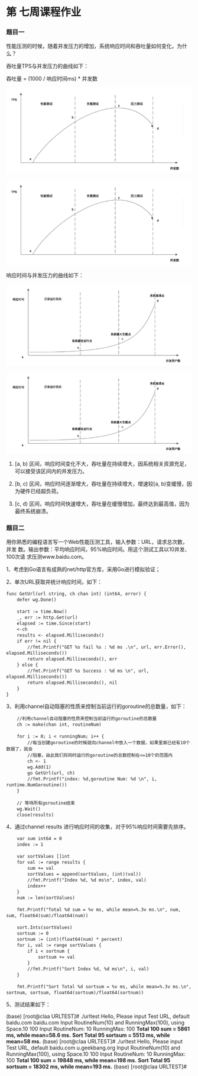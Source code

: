 # 第 七周课程作业



### 题目一

性能压测的时候，随着并发压力的增加，系统响应时间和吞吐量如何变化，为什么？



吞吐量TPS与并发压力的曲线如下：

吞吐量 = (1000 / 响应时间ms) * 并发数



![1604919240768](https://github.com/hwangyungping/TalkGo/blob/master/架构师训练营-第一期/images/1604919240768.png)

![1604919240768](.\images\1604919240768.png)

响应时间与并发压力的曲线如下：

![1604919323010](https://github.com/hwangyungping/TalkGo/blob/master/架构师训练营-第一期/images/1604919323010.png)

![1604919323010](.\images\1604919323010.png)



1. [a, b) 区间，响应时间变化不大，吞吐量在持续增大，因系统相关资源充足，可以接受该区间内的并发压力。

2. [b, c) 区间，响应时间逐渐增大，吞吐量在持续增大，增速较[a, b)变缓慢，因为硬件已经超负荷。

3. [c, d) 区间，响应时间快速增大，吞吐量在缓慢增加，最终达到最高值，因为最终系统崩溃。

   

### 题目二

用你熟悉的编程语言写一个Web性能压测工具，输入参数：URL，请求总次数，并发
数。输出参数：平均响应时间，95%响应时间。用这个测试工具以10并发、100次请
求压测www.baidu.com。



1、考虑到Go语言有成熟的net/http官方库，采用Go进行模拟验证；

2、单次URL获取并统计响应时间，如下：

```
func GetUrl(url string, ch chan int) (int64, error) {
	defer wg.Done()

	start := time.Now()
	_, err := http.Get(url)
	elapsed := time.Since(start)
	<-ch
	results <- elapsed.Milliseconds()
	if err != nil {
		//fmt.Printf("GET %s fail %s : %d ms .\n", url, err.Error(), elapsed.Milliseconds())
		return elapsed.Milliseconds(), err
	} else {
		//fmt.Printf("GET %s Success : %d ms \n", url, elapsed.Milliseconds())
		return elapsed.Milliseconds(), nil
	}
}
```

3、利用channel自动阻塞的性质来控制当前运行的goroutine的总数量，如下：

```
	//利用channel自动阻塞的性质来控制当前运行的goroutine的总数量
	ch := make(chan int, routineNum)

	for i := 0; i < runningNum; i++ {
		//每当创建goroutine的时候就向channel中放入一个数据，如果里面已经有10个数据了，就会
		//阻塞，由此我们将同时运行的goroutine的总数控制在<=10个的范围内
		ch <- 1
		wg.Add(1)
		go GetUrl(url, ch)
		//fmt.Printf("index: %d,goroutine Num: %d \n", i, runtime.NumGoroutine())
	}

	// 等待所有goroutine结束
	wg.Wait()
	close(results)
```

4、通过channel results 进行响应时间的收集，对于95%响应时间需要先排序。

```
	var sum int64 = 0
	index := 1

	var sortValues []int
	for val := range results {
		sum += val
		sortValues = append(sortValues, (int)(val))
		//fmt.Printf("Index %d, %d ms\n", index, val)
		index++
	}
	num := len(sortValues)

	fmt.Printf("Total %d sum = %v ms, while mean=%.3v ms.\n", num, sum, float64(sum)/float64(num))

	sort.Ints(sortValues)
	sortsum := 0
	sortnum := (int)(float64(num) * percent)
	for i, val := range sortValues {
		if i < sortnum {
			sortsum += val
		}
		//fmt.Printf("Sort Index %d, %d ms\n", i, val)
	}

	fmt.Printf("Sort Total %d sortsum = %v ms, while mean=%.3v ms.\n", sortnum, sortsum, float64(sortsum)/float64(sortnum))

```



5、测试结果如下：

(base) [root@claa URLTEST]# ./urltest
Hello, Please input Test URL, default baidu.com
baidu.com
Input RoutineNum(10) and RunningMax(100), using Space.10 100
Input RoutineNum: 10 RunningMax: 100
**Total 100 sum = 5861 ms, while mean=58.6 ms.**
**Sort Total 95 sortsum = 5513 ms, while mean=58 ms.**
(base) [root@claa URLTEST]# ./urltest
Hello, Please input Test URL, default baidu.com
u.geekbang.org
Input RoutineNum(10) and RunningMax(100), using Space.10 100
Input RoutineNum: 10 RunningMax: 100
**Total 100 sum = 19848 ms, while mean=198 ms.**
**Sort Total 95 sortsum = 18302 ms, while mean=193 ms.**
(base) [root@claa URLTEST]#

